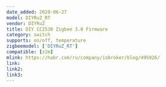 ```yaml
---
date_added: 2020-06-27
model: DIYRuZ_RT
vendor: DIYRuZ
title: DIY CC2530 Zigbee 3.0 Firmware
category: switch
supports: on/off, temperature
zigbeemodel: ['DIYRuZ_RT']
compatible: [z2m]
mlink: https://habr.com/ru/company/iobroker/blog/495926/
link: 
link2:  
link3: 
---
```

